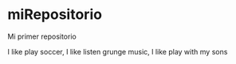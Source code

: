 # miRepositorio

Mi primer repositorio

I like play soccer, I like listen grunge music, I like play with my sons
